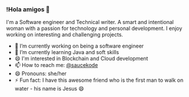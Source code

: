 ### !Hola amigos 👋

I'm a Software engineer and Technical writer. A smart and intentional woman with a passion for technology and personal development. I enjoy working on interesting and challenging projects. 

- 🔭 I’m currently working on being a software engineer
- 🌱 I’m currently learning Java and soft skills
- 😄 I'm interested in Blockchain and Cloud development
- 📫 How to reach me: [@saucekode](https://www.twitter.com/_saucekode)
- 😄 Pronouns: she/her
- ⚡ Fun fact: I have this awesome friend who is the first man to walk on water - his name is Jesus 😄

